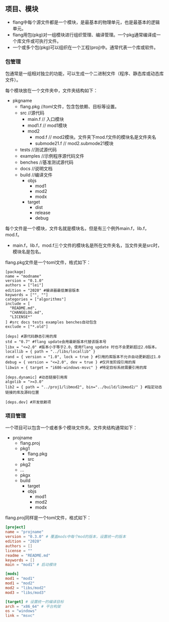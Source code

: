 ## 项目、模块

+ flang中每个源文件都是一个模块，是最基本的物理单元，也是最基本的逻辑单元。
+ flang用包(pkg)对一组模块进行组织管理、编译管理。一个pkg通常编译成一个库文件或可执行文件。
+ 一个或多个包(pkg)可以组织在一个工程(proj)中。通常代表一个库或软件。

### 包管理

包通常是一组相对独立的功能，可以生成一个二进制文件（程序、静态库或动态库文件）。

每个模块放在一个文件夹中，文件夹结构如下：

+ pkgname
    + flang.pkg  //toml文件，包含包依赖、目标等设置。
    + src  //源代码
        + main.f  // 入口模块
        + mod1.f  // mod1模块
        + mod2
            + mod.f  // mod2模块。文件夹下mod.f文件的模块名是文件夹名
            + submode21.f  // mod2.submode21模块
	+ tests  //测试源代码
	+ examples  //示例程序源代码文件
	+ benches  //基准测试源代码
    + docs  //说明文档
    + build  //编译文件
        + objs
            - mod1
            - mod2
            - modx
        + target
            - dist
            - release
            - debug

每个文件是一个模块，文件名就是模块名，但是有三个例外main.f，lib.f，mod.f。

+ main.f，lib.f，mod.f三个文件的模块名是所在文件夹名，当文件夹是src时，模块名是包名。


flang.pkg文件是一个toml文件，格式如下：

~~~
[package]
name = "modname"
version = "0.1.0"
authors = ["lei"]
edition = "2020" #编译器最低兼容版本
keywords = ["", ""]
categories = ["algorithms"]
include = [
  "README.md",
  "CHANGELOG.md",
  "LICENSE*"
] #src docs tests examples benches自动包含
exclude = ["*.old"]

[deps] #源代码静态引用的库
std = "0.7" #flang update会用最新版本代替该版本号
libx = "<=2.0" #版本小于等于2.0，使用flang update 时也不会更新超过2.0版本。
locallib = { path = "../libs/locallib" }
rand = { version = "1.0", lock = true } #引用的库版本不允许自动更新超过1.0
debug = { version = "<=2.0", dev = true } #仅开发阶段引用的库
libwin = { target = "i686-windows-msvc" } #特定目标系统需要引用的库

[deps.dynamic] #动态链接引用库
algolib = ">=3.0"
lib2 = { path = "../proj1/libmod2", bin="../build/libmod2/" } #指定动态链接的库及源码位置

[deps.dev] #开发依赖项
~~~

### 项目管理

一个项目可以包含一个或者多个模块文件夹。文件夹结构通常如下：

+ projname
    + flang.proj
    + pkg1
        + flang.pkg
        + src
    + pkg2
	+ ...
    + pkgx
    + build
        + target
        + objs
            - mod1
            - mod2
            - modx

flang.proj同样是一个toml文件，格式如下：

~~~toml
[project]
name = "projname"
version = "0.3.0" # 覆盖mods中每个mod的版本，设置统一的版本
edition = "2020"
authors = []
license = ""
readme = "README.md"
keywords = []
main = "mod1" # 启动模块

[mods]
mod1 = "mod1"
mod1 = "mod2"
mod2 = "libs/mod2"
mod3 = "libs/mod3"

[target] # 设置统一的编译目标
arch = "x86_64" # 平台构架
os = "windows"
link = "msvc"
~~~